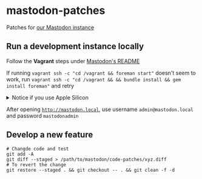 # mastodon-patches

Patches for [our Mastodon instance](https://mastodon.ktachibana.party)

## Run a development instance locally

Follow the **Vagrant** steps under [Mastodon's README](https://github.com/mastodon/mastodon#deployment)

If running `vagrant ssh -c "cd /vagrant && foreman start"` doesn't seem to work, run `vagrant ssh -c "cd /vagrant && && bundle install && gem install foreman"` and retry

<details>
  <summary>Notice if you use Apple Silicon</summary>

  Remember to apply the `vagrant-aarch64.diff` file to your local Mastodon repo before doing any Vagrant steps

  `PWD=$(pwd) && cd path/to/your/local/mastodon/repo && git apply $PWD/vagrant-aarch64.diff`

</details>

After opening [`http://mastodon.local`](http://mastodon.local), use username `admin@mastodon.local` and password `mastodonadmin`

## Develop a new feature
```
# Changde code and test
git add -A
git diff --staged > /path/to/mastodon/code-patches/xyz.diff
# To revert the change
git restore --staged . && git checkout -- . && git clean -f -d
```
